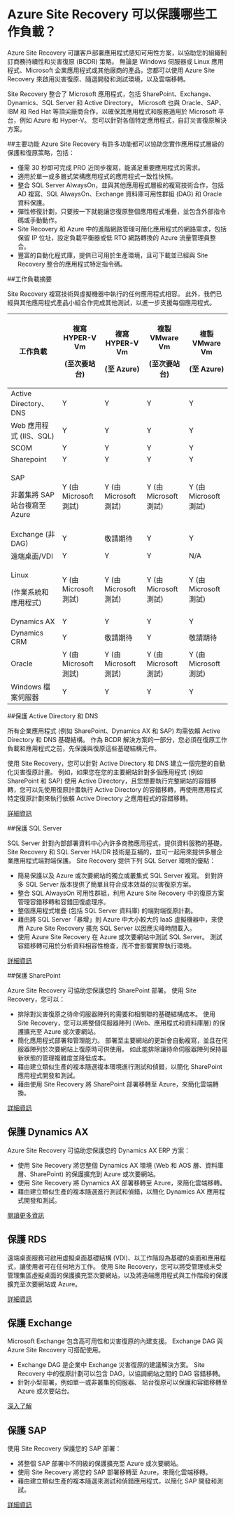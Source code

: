 <properties
    pageTitle="Azure Site Recovery 可以保護哪些工作負載？" 
    description="Azure Site Recovery 會透過協調將內部部署虛擬機器和實體伺服器複寫、容錯移轉及復原至 Azure 或次要內部部署網站，來保護您的工作負載和應用程式" 
    services="site-recovery" 
    documentationCenter="" 
    authors="rayne-wiselman" 
    manager="jwhit" 
    editor=""/>

<tags 
    ms.service="site-recovery" 
    ms.devlang="na"
    ms.topic="get-started-article"
    ms.tgt_pltfrm="na"
    ms.workload="storage-backup-recovery" 
    ms.date="12/01/2015" 
    ms.author="raynew"/>

# Azure Site Recovery 可以保護哪些工作負載？

Azure Site Recovery 可讓客戶部署應用程式感知可用性方案，以協助您的組織制訂商務持續性和災害復原 (BCDR) 策略。 無論是 Windows 伺服器或 Linux 應用程式、Microsoft 企業應用程式或其他廠商的產品，您都可以使用 Azure Site Recovery 來啟用災害復原、隨選開發和測試環境，以及雲端移轉。

Site Recovery 整合了 Microsoft 應用程式，包括 SharePoint、Exchange、Dynamics、SQL Server 和 Active Directory。 Microsoft 也與 Oracle、SAP、IBM 和 Red Hat 等頂尖廠商合作，以確保其應用程式和服務適用於 Microsoft 平台，例如 Azure 和 Hyper-V。 您可以針對各個特定應用程式，自訂災害復原解決方案。


##主要功能
Azure Site Recovery 有許多功能都可以協助您實作應用程式層級的保護和復原策略，包括： 

- 僅需 30 秒即可完成 PRO 近同步複寫，能滿足重要應用程式的需求。
- 適用於單一或多層式架構應用程式的應用程式一致性快照。
- 整合 SQL Server AlwaysOn，並與其他應用程式層級的複寫技術合作，包括 AD 複寫、SQL AlwaysOn、Exchange 資料庫可用性群組 (DAG) 和 Oracle 資料保護。
- 彈性修復計劃，只要按一下就能讓您復原整個應用程式堆疊，並包含外部指令碼或手動動作。 
- Site Recovery 和 Azure 中的進階網路管理可簡化應用程式的網路需求，包括保留 IP 位址，設定負載平衡器或低 RTO 網路轉換的 Azure 流量管理員整合。
-  豐富的自動化程式庫，提供已可用於生產環境，且可下載並已經與 Site Recovery 整合的應用程式特定指令碼。



##工作負載摘要

Site Recovery 複寫技術與虛擬機器中執行的任何應用程式相容。 此外，我們已經與其他應用程式產品小組合作完成其他測試，以進一步支援每個應用程式。

**工作負載** | <p>**複寫 HYPER-V Vm**</p> <p>**(至次要站台)**</p> | <p>**複寫 HYPER-V Vm**</p> <p>**(至 Azure)**</p> | <p>**複製 VMware Vm**</p> <p>**(至次要站台)**</p> | <p>**複製 VMware Vm**</p><p>**(至 Azure)**</p>
---|---|---|---|---
Active Directory、DNS | Y | Y | Y | Y 
Web 應用程式 (IIS、SQL) | Y | Y | Y | Y
SCOM | Y | Y | Y | Y
Sharepoint | Y | Y | Y | Y
<p>SAP</p><p>非叢集將 SAP 站台複寫至 Azure</p> | Y (由 Microsoft 測試) | Y (由 Microsoft 測試) | Y (由 Microsoft 測試) | Y (由 Microsoft 測試)
Exchange (非 DAG) | Y | 敬請期待 | Y | Y
遠端桌面/VDI | Y | Y | Y | N/A 
<p>Linux</p> <p>(作業系統和應用程式)</p> | Y (由 Microsoft 測試) | Y (由 Microsoft 測試) | Y (由 Microsoft 測試) | Y (由 Microsoft 測試) 
Dynamics AX | Y | Y | Y | Y
Dynamics CRM | Y | 敬請期待 | Y | 敬請期待
Oracle | Y (由 Microsoft 測試) | Y (由 Microsoft 測試) | Y (由 Microsoft 測試) | Y (由 Microsoft 測試)
Windows 檔案伺服器 | Y | Y | Y | Y

##保護 Active Directory 和 DNS

所有企業應用程式 (例如 SharePoint、Dynamics AX 和 SAP) 均需依賴 Active Directory 和 DNS 基礎結構。 作為 BCDR 解決方案的一部分，您必須在復原工作負載和應用程式之前，先保護與復原這些基礎結構元件。

使用 Site Recovery，您可以針對 Active Directory 和 DNS 建立一個完整的自動化災害復原計畫。 例如，如果您在您的主要網站針對多個應用程式 (例如 SharePoint 和 SAP) 使用 Active Directory，且您想要執行完整網站的容錯移轉，您可以先使用復原計畫執行 Active Directory 的容錯移轉，再使用應用程式特定復原計劃來執行依賴 Active Directory 之應用程式的容錯移轉。

[詳細資訊 ](http://aka.ms/asr-ad) 

##保護 SQL Server

SQL Server 針對內部部署資料中心內許多商務應用程式，提供資料服務的基礎。  Site Recovery 和 SQL Server HA/DR 技術是互補的，並可一起用來提供多層企業應用程式端對端保護。 Site Recovery 提供下列 SQL Server 環境的優點：

- 簡易保護以及 Azure 或次要網站的獨立或叢集式 SQL Server 複寫。 針對許多 SQL Server 版本提供了簡單且符合成本效益的災害復原方案。
- 整合 SQL AlwaysOn 可用性群組，利用 Azure Site Recovery 中的復原方案管理容錯移轉和容錯回復處理序。
- 整個應用程式堆疊 (包括 SQL Server 資料庫) 的端對端復原計劃。
- 藉由將 SQL Server「暴增」到 Azure 中大小較大的 IaaS 虛擬機器中，來使用 Azure Site Recovery 擴充 SQL Server 以因應尖峰時間載入。
- 使用 Azure Site Recovery 在 Azure 或次要網站中測試 SQL Server。 測試容錯移轉可用於分析資料相容性檢查，而不會影響實際執行環境。

[詳細資訊](http://aka.ms/asr-sql)

##保護 SharePoint

Azure Site Recovery 可協助您保護您的 SharePoint 部署。 使用 Site Recovery，您可以：

- 排除對災害復原之待命伺服器陣列的需要和相關聯的基礎結構成本。 使用 Site Recovery，您可以將整個伺服器陣列 (Web、應用程式和資料庫層) 的保護擴充至 Azure 或次要網站。
- 簡化應用程式部署和管理能力。 部署至主要網站的更新會自動複寫，並且在伺服器陣列於次要網站上復原時可供使用。 如此能排除讓待命伺服器陣列保持最新狀態的管理複雜度並降低成本。
- 藉由建立類似生產的複本隨選複本環境進行測試和偵錯，以簡化 SharePoint 應用程式開發和測試。
- 藉由使用 Site Recovery 將 SharePoint 部署移轉至 Azure，來簡化雲端轉換。

[詳細資訊](http://aka.ms/asr-sharepoint)


## 保護 Dynamics AX

Azure Site Recovery 可協助您保護您的 Dynamics AX ERP 方案： 

- 使用 Site Recovery 將您整個 Dynamics AX 環境 (Web 和 AOS 層、資料庫層、SharePoint) 的保護擴充到 Azure 或次要網站。
- 使用 Site Recovery 將 Dynamics AX 部署移轉至 Azure，來簡化雲端移轉。
- 藉由建立類似生產的複本隨選進行測試和偵錯，以簡化 Dynamics AX 應用程式開發和測試。

[閱讀更多資訊](http://aka.ms/asr-dynamics)

## 保護 RDS 
遠端桌面服務可啟用虛擬桌面基礎結構 (VDI)、以工作階段為基礎的桌面和應用程式，讓使用者可在任何地方工作。 使用 Site Recovery，您可以將受管理或未受管理集區虛擬桌面的保護擴充至次要網站，以及將遠端應用程式與工作階段的保護擴充至次要網站或 Azure。

[詳細資訊](http://aka.ms/asr-rds)


## 保護 Exchange

Microsoft Exchange 包含高可用性和災害復原的內建支援。 Exchange DAG 與 Azure Site Recovery 可搭配使用。

- Exchange DAG 是企業中 Exchange 災害復原的建議解決方案。  Site Recovery 中的復原計劃可以包含 DAG，以協調網站之間的 DAG 容錯移轉。
- 針對小型部署，例如單一或非叢集的伺服器、 站台復原可以保護和容錯移轉至 Azure 或次要站台。

[深入了解](http://aka.ms/asr-exchange)

## 保護 SAP

使用 Site Recovery 保護您的 SAP 部署： 

- 將整個 SAP 部署中不同級的保護擴充至 Azure 或次要網站。
- 使用 Site Recovery 將您的 SAP 部署移轉至 Azure，來簡化雲端移轉。
- 藉由建立類似生產的複本隨選來測試和偵錯應用程式，以簡化 SAP 開發和測試。

[詳細資訊](http://aka.ms/asr-sap)


